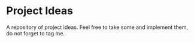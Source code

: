 # Project Ideas
A repository of project ideas. Feel free to take some and implement them, do not forget to tag me.

